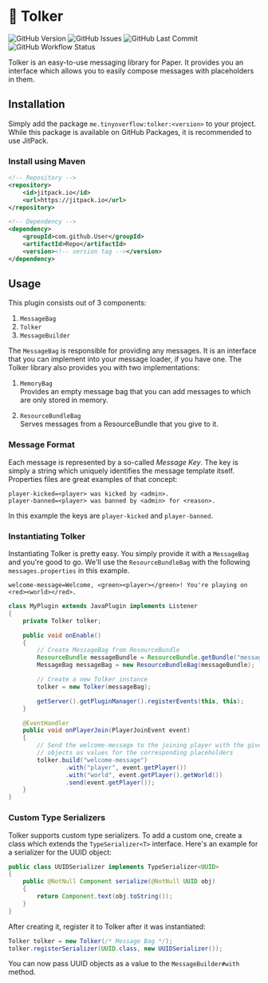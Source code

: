 # 💬 Tolker

![GitHub Version](https://img.shields.io/github/v/tag/tinyoverflow/tolker?style=flat-square&label=version)
![GitHub Issues](https://img.shields.io/github/issues/tinyoverflow/tolker?style=flat-square&label=Issues)
![GitHub Last Commit](https://img.shields.io/github/last-commit/tinyoverflow/tolker/main?style=flat-square&label=last%20commit)
![GitHub Workflow Status](https://img.shields.io/github/actions/workflow/status/tinyoverflow/tolker/maven.yml?style=flat-square&label=build)

Tolker is an easy-to-use messaging library for Paper. It provides you an
interface which allows you to easily compose messages with placeholders in them.

## Installation

Simply add the package `me.tinyoverflow:tolker:<version>` to your project. While
this package is available on GitHub Packages, it is recommended to use JitPack.

### Install using Maven

```xml
<!-- Repository -->
<repository>
    <id>jitpack.io</id>
    <url>https://jitpack.io</url>
</repository>
```

```xml
<!-- Dependency -->
<dependency>
    <groupId>com.github.User</groupId>
    <artifactId>Repo</artifactId>
    <version><!-- version tag --></version>
</dependency>
```

## Usage

This plugin consists out of 3 components:

1. `MessageBag`
2. `Tolker`
3. `MessageBuilder`

The `MessageBag` is responsible for providing any messages. It is an interface
that you can implement into your message loader, if you have one. The Tolker
library also provides you with two implementations:

1. `MemoryBag`  
   Provides an empty message bag that you can add messages to which are only
   stored in memory.

2. `ResourceBundleBag`  
   Serves messages from a ResourceBundle that you give to it.

### Message Format

Each message is represented by a so-called _Message Key_. The key is simply a
string which uniquely identifies the message template itself. Properties files
are great examples of that concept:

```properties
player-kicked=<player> was kicked by <admin>.
player-banned=<player> was banned by <admin> for <reason>.
```

In this example the keys are `player-kicked` and `player-banned`.

### Instantiating Tolker

Instantiating Tolker is pretty easy. You simply provide it with a `MessageBag`
and you're good to go. We'll use the `ResourceBundleBag` with the
following `messages.properties` in this example.

```properties
welcome-message=Welcome, <green><player></green>! You're playing on <red><world></red>.
```

```java
class MyPlugin extends JavaPlugin implements Listener
{
    private Tolker tolker;

    public void onEnable()
    {
        // Create MessageBag from ResourceBundle
        ResourceBundle messageBundle = ResourceBundle.getBundle("messages");
        MessageBag messageBag = new ResourceBundleBag(messageBundle);

        // Create a new Tolker instance
        tolker = new Tolker(messageBag);

        getServer().getPluginManager().registerEvents(this, this);
    }

    @EventHandler
    public void onPlayerJoin(PlayerJoinEvent event)
    {
        // Send the welcome-message to the joining player with the given
        // objects as values for the corresponding placeholders
        tolker.build("welcome-message")
                .with("player", event.getPlayer())
                .with("world", event.getPlayer().getWorld())
                .send(event.getPlayer());
    }
}
```

### Custom Type Serializers

Tolker supports custom type serializers. To add a custom one, create a class
which extends the `TypeSerializer<T>` interface. Here's an example for a
serializer for the UUID object:

```java
public class UUIDSerializer implements TypeSerializer<UUID>
{
    public @NotNull Component serialize(@NotNull UUID obj)
    {
        return Component.text(obj.toString());
    }
}
```

After creating it, register it to Tolker after it was instantiated:

```java
Tolker tolker = new Tolker(/* Message Bag */);
tolker.registerSerializer(UUID.class, new UUIDSerializer());
```

You can now pass UUID objects as a value to the `MessageBuilder#with` method.